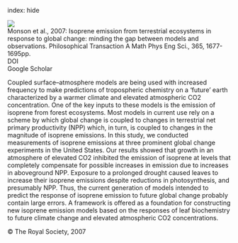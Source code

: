 index: hide

<div class="Citation">
    <div class="Citation-thumb CitationThumb-linked"  data-href="https://doi.org/10.1098/rsta.2007.2038">
      <img src="https://static.claimspace.cloud/climate-study-static/refs/thumbs/11/Monson_et_al_2007-thumb.png" />
    </div>

  <div class="Citation-body">
    <div class="Citation-text">Monson et al., 2007:  Isoprene emission from terrestrial ecosystems in response to global change: minding the gap between models and observations. <span class="Article-journal">Philosophical Transaction A Math Phys Eng Sci., </span><span class="Article-volume">365, </span>1677-1695pp.</div>
    <div class="Citation-links">
      <div class="CitationLink" data-href="https://doi.org/10.1098/rsta.2007.2038">
        <div class="CitationLink-icon CitationLink-Doi"></div>
        <div class="CitationLink-text">DOI</div>
      </div>
      <div class="CitationLink" data-href="https://scholar.google.com/scholar?q=10.1098/rsta.2007.2038">
        <div class="CitationLink-icon CitationLink-Scholar"></div>
        <div class="CitationLink-text">Google Scholar</div>
      </div>
    </div>
  </div>
</div>

Coupled surface–atmosphere models are being used with increased frequency to make predictions of tropospheric chemistry on a ‘future’ earth characterized by a warmer climate and elevated atmospheric CO2 concentration. One of the key inputs to these models is the emission of isoprene from forest ecosystems. Most models in current use rely on a scheme by which global change is coupled to changes in terrestrial net primary productivity (NPP) which, in turn, is coupled to changes in the magnitude of isoprene emissions. In this study, we conducted measurements of isoprene emissions at three prominent global change experiments in the United States. Our results showed that growth in an atmosphere of elevated CO2 inhibited the emission of isoprene at levels that completely compensate for possible increases in emission due to increases in aboveground NPP. Exposure to a prolonged drought caused leaves to increase their isoprene emissions despite reductions in photosynthesis, and presumably NPP. Thus, the current generation of models intended to predict the response of isoprene emission to future global change probably contain large errors. A framework is offered as a foundation for constructing new isoprene emission models based on the responses of leaf biochemistry to future climate change and elevated atmospheric CO2 concentrations.

<div class="Citation-copy">
&copy; The Royal Society, 2007
</div>